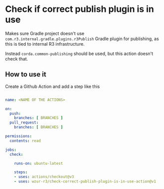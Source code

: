 # Check if correct publish plugin is in use

Makes sure Gradle project doesn't use `com.r3.internal.gradle.plugins.r3Publish` Gradle plugin
for publishing, as this is tied to internal R3 infrastructure.

Instead `corda.common-publishing` should be used, but this action doesn't check that.

## How to use it

Create a Github Action and add a step like this

```yaml

name: <NAME OF THE ACTIONS>

on:
  push:
    branches: [ BRANCHES ]
  pull_request:
    branches: [ BRANCHES ]

permissions:
  contents: read

jobs:
  check:

    runs-on: ubuntu-latest

    steps:
    - uses: actions/checkout@v3
    - uses: wzur-r3/check-correct-publish-plugin-is-in-use-action@v1
```
